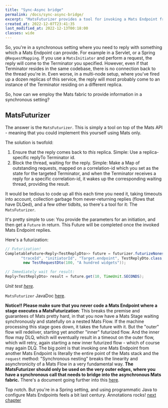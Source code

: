 ```yaml
---
title: "Sync-Async bridge"
permalink: /docs/sync-async-bridge/
excerpt: "MatsFuturizer provides a tool for invoking a Mats Endpoint from a synchronous context"
created_at: 2022-12-07T23:41:35
last_modified_at: 2022-12-13T00:18:00
classes: wide
---
```


So, you're in a synchronous setting where you need to reply with something which a Mats Endpoint can provide. For
example in a Servlet, or a Spring `@RequestMapping`. If you use a `MatsInitiator` and perform a request, the reply
will come to the Terminator you specified. However, even if that Terminator resides in the same codebase, there is no
connection back to the thread you're in. Even worse, in a multi-node setup, where you've fired up a dozen replicas of
this service, the reply will most probably come to an instance of the Terminator residing on a different replica.

So, how can we employ the Mats fabric to provide information in a synchronous setting?

## MatsFuturizer

The answer is the `MatsFuturizer`. This is simply a tool on top of the Mats API - meaning that you could implement this
yourself using Mats only.

The solution is twofold:
1. Ensure that the reply comes back to _this_ replica. Simple: Use a replica-specific replyTo Terminator id.
2. Block the thread, waiting for the reply. Simple: Make a Map of outstanding requests, mapped on a correlation-id which
   you set as the state for the targeted Terminator, and when the Terminator receives a reply for a specific
   correlation-id, it wakes up the corresponding waiting thread, providing the result.

It would be tedious to code up all this each time you need it, taking timeouts into account, collection garbage from
never-returning replies (flows that have DLQed), and a few other tidbits, so there's a tool for it: The `MatsFuturizer`.

It's pretty simple to use: You provide the parameters for an initiation, and then get a `Future` in return. This Future
will be completed once the invoked Mats Endpoint replies.

Here's a futurization:

```java
// Futurization!
CompletableFuture<Reply<TestReplyDto>> future = futurizer.futurizeNonessential(
       "traceId", "initiatorId", "Target.endpoint", TestReplyDto.class,
        new TestRequestDto(100, "A hundred widgets"));

// Immediately wait for result:
Reply<TestReplyDto> result = future.get(10, TimeUnit.SECONDS);
```
_Unit test [here](https://github.com/centiservice/mats3/blob/main/mats-util/src/test/java/io/mats3/util/futurizer/Test_MatsFuturizer_Basics.java)._

`MatsFuturizer` JavaDoc [here](https://mats3.io/javadoc/mats3/0.19/modern/io/mats3/util/MatsFuturizer.html).

**Notice!! Please make sure that you never code a Mats Endpoint where a stage executes a MatsFuturization**: This breaks
the premise and guarantees of Mats pretty hard, in that you now have a Mats Stage waiting synchronously and statefully
on a nested Mats Flow. If the machine processing this stage goes down, it takes the future with it. But the "outer" flow
will redeliver, starting yet another "inner" futurized flow. And the inner flow may DLQ, which will eventually result in
a timeout on the outer flow, which will retry, again starting a new inner futurized flow - which of course may again
DLQ. The big point is that invoking one Mats Endpoint from another Mats Endpoint is literally the entire point of the
Mats stack and the `request` method: "Synchronous nesting" breaks the linearity and asynchronicity of a Mats Flow in a
very fundamental way. **The MatsFuturizer should only be used on the very outer edges, where you have a synchronous call
that needs to bridge into the asynchronous Mats fabric.** There's a document going further into this
[here](https://github.com/centiservice/mats3/blob/main/docs/developing/MatsComposition.md).

Top notch. But you're in a Spring setting, and using programmatic Java to configure Mats Endpoints feels a bit last
century. Annotations rocks! [next chapter](/docs/springconfig/)